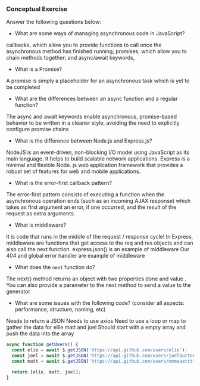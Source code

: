 ### Conceptual Exercise

Answer the following questions below:

- What are some ways of managing asynchronous code in JavaScript?


callbacks, which allow you to provide functions to call once the asynchronous method has finished running; promises, which allow you to chain methods together; and async/await keywords,


- What is a Promise?

A promise is simply a placeholder for an asynchronous task which is yet to be completed


- What are the differences between an async function and a regular function?


 The async and await keywords enable asynchronous, promise-based behavior to be written in a cleaner style, avoiding the need to explicitly configure promise chains



- What is the difference between Node.js and Express.js?


NodeJS is an event-driven, non-blocking I/O model using JavaScript as its main language. It helps to build scalable network applications. Express is a minimal and flexible Node. js web application framework that provides a robust set of features for web and mobile applications.


- What is the error-first callback pattern?


The error-first pattern consists of executing a function when the asynchronous operation ends (such as an incoming AJAX response) which takes as first argument an error, if one occurred, and the result of the request as extra arguments.


- What is middleware?


It is code that runs in the middle of the request / response cycle!
In Express, middleware are functions that get access to the req and res objects and can also call the next function.
express.json() is an example of middleware
Our 404 and global error handler are example of middleware


- What does the `next` function do?

The next() method returns an object with two properties done and value . You can also provide a parameter to the next method to send a value to the generator


- What are some issues with the following code? (consider all aspects: performance, structure, naming, etc)


Needs to return a JSON
Needs to use axios
Need to use a loop or map to gather the data for ellie matt and joel
Should start with a empty array and push the data into the array




```js
async function getUsers() {
  const elie = await $.getJSON('https://api.github.com/users/elie');
  const joel = await $.getJSON('https://api.github.com/users/joelburton');
  const matt = await $.getJSON('https://api.github.com/users/mmmaaatttttt');

  return [elie, matt, joel];
}
```
